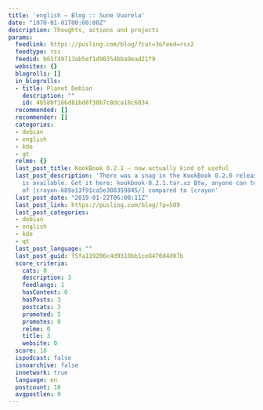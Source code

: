 ```yaml
---
title: 'english – Blog :: Sune Vuorela'
date: "1970-01-01T00:00:00Z"
description: Thoughts, actions and projects
params:
  feedlink: https://pusling.com/blog/?cat=3&feed=rss2
  feedtype: rss
  feedid: b65f49713ab5ef1d90354bba9ead21f9
  websites: {}
  blogrolls: []
  in_blogrolls:
  - title: Planet Debian
    description: ""
    id: 4b58bf166d81bd8f38b7c8dca18c6834
  recommended: []
  recommender: []
  categories:
  - debian
  - english
  - kde
  - qt
  relme: {}
  last_post_title: KookBook 0.2.1 – now actually kind of useful
  last_post_description: 'There was a snag in the KookBook 0.2.0 release, and 0.2.1
    is available. Get it here: kookbook-0.2.1.tar.xz Btw, anyone can tell me the purpose
    of [crayon-689a13f91ca5e388359845/] compared to [crayon'
  last_post_date: "2019-01-22T06:00:11Z"
  last_post_link: https://pusling.com/blog/?p=509
  last_post_categories:
  - debian
  - english
  - kde
  - qt
  last_post_language: ""
  last_post_guid: f5fa119206c4d9310bb1ce8470d4d07b
  score_criteria:
    cats: 0
    description: 3
    feedlangs: 1
    hasContent: 0
    hasPosts: 3
    postcats: 3
    promoted: 5
    promotes: 0
    relme: 0
    title: 3
    website: 0
  score: 18
  ispodcast: false
  isnoarchive: false
  innetwork: true
  language: en
  postcount: 10
  avgpostlen: 0
---
```

